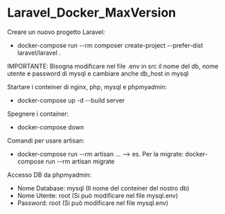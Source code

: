 # Laravel_Docker_MaxVersion

Creare un nuovo progetto Laravel:
  - docker-compose run --rm composer create-project --prefer-dist laravel/laravel .

  IMPORTANTE: Bisogna modificare nel file .env in src il nome del db, nome utente e password di mysql e cambiare anche db_host in mysql

Startare i conteiner di nginx, php, mysql e phpmyadmin:
  - docker-compose up -d --build server

Spegnere i container:
  - docker-compose down

Comandi per usare artisan:
  - docker-compose run --rm artisan ...   --> es. Per la migrate: docker-compose run --rm artisan migrate

Accesso DB da phpmyadmin:
  - Nome Database: mysql  (Il nome del conteiner del nostro db)
  - Nome Utente: root     (Si può modificare nel file mysql.env)
  - Password: root        (Si può modificare nel file mysql.env)
